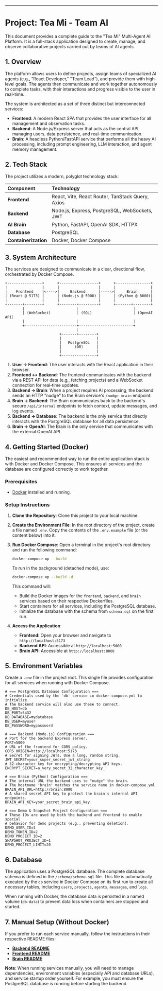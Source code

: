 
-----

# **Project: Tea Mi - Team AI**

This document provides a complete guide to the "Tea Mi" Multi-Agent AI Platform. It is a full-stack application designed to create, manage, and observe collaborative projects carried out by teams of AI agents.

## **1. Overview**

The platform allows users to define projects, assign teams of specialized AI agents (e.g., "React Developer," "Team Lead"), and provide them with high-level goals. The agents then communicate and work together autonomously to complete tasks, with their interactions and progress visible to the user in real-time.

The system is architected as a set of three distinct but interconnected services:

  * **Frontend**: A modern React SPA that provides the user interface for all management and observation tasks.
  * **Backend**: A Node.js/Express server that acts as the central API, managing users, data persistence, and real-time communication.
  * **Brain**: A headless Python/FastAPI service that performs all the heavy AI processing, including prompt engineering, LLM interaction, and agent memory management.

## **2. Tech Stack**

The project utilizes a modern, polyglot technology stack:

| Component | Technology |
| :--- | :--- |
| **Frontend** | React, Vite, React Router, TanStack Query, Axios |
| **Backend** | Node.js, Express, PostgreSQL, WebSockets, JWT |
| **AI Brain** | Python, FastAPI, OpenAI SDK, HTTPX |
| **Database** | PostgreSQL |
| **Containerization** | Docker, Docker Compose |

## **3. System Architecture**

The services are designed to communicate in a clear, directional flow, orchestrated by Docker Compose.

```
+----------------+      +------------------+      +----------------+
|                |      |                  |      |                |
|    Frontend    |<---->|     Backend      |----->|     Brain      |
| (React @ 5173) |      | (Node.js @ 5000) |      | (Python @ 8000)|
|                |      |                  |      |                |
+-------+--------+      +--------+---------+      +-------+--------+
        |                        |                         |
        | (WebSocket)            | (SQL)                   | (OpenAI API)
        |                        |                         |
        +------------------------+-------------------------+
                                 |
                         +-------+--------+
                         |                |
                         |   PostgreSQL   |
                         |      (DB)      |
                         |                |
                         +----------------+
```

1.  **User -\> Frontend**: The user interacts with the React application in their browser.
2.  **Frontend \<-\> Backend**: The frontend communicates with the backend via a REST API for data (e.g., fetching projects) and a WebSocket connection for real-time updates.
3.  **Backend -\> Brain**: When a project requires AI processing, the backend sends an HTTP "nudge" to the Brain service's `/nudge-brain` endpoint.
4.  **Brain -\> Backend**: The Brain communicates back to the backend's secure `/api/internal` endpoints to fetch context, update messages, and log events.
5.  **Backend -\> Database**: The backend is the only service that directly interacts with the PostgreSQL database for all data persistence.
6.  **Brain -\> OpenAI**: The Brain is the only service that communicates with the external OpenAI API.

## **4. Getting Started (Docker)**

The easiest and recommended way to run the entire application stack is with Docker and Docker Compose. This ensures all services and the database are configured correctly to work together.

### **Prerequisites**

  * [Docker](https://www.docker.com/products/docker-desktop/) installed and running.

### **Setup Instructions**

1.  **Clone the Repository**:
    Clone this project to your local machine.

2.  **Create the Environment File**:
    In the root directory of the project, create a file named `.env`. Copy the contents of the `.env.example` file (or the content below) into it.

3.  **Run Docker Compose**:
    Open a terminal in the project's root directory and run the following command:

    ```bash
    docker-compose up --build
    ```

    To run in the background (detached mode), use:

    ```bash
    docker-compose up --build -d
    ```

    This command will:

      * Build the Docker images for the `frontend`, `backend`, and `brain` services based on their respective Dockerfiles.
      * Start containers for all services, including the PostgreSQL database.
      * Initialize the database with the schema from `schema.sql` on the first run.

4.  **Access the Application**:

      * **Frontend**: Open your browser and navigate to `http://localhost:5173`
      * **Backend API**: Accessible at `http://localhost:5000`
      * **Brain API**: Accessible at `http://localhost:8000`

## **5. Environment Variables**

Create a `.env` file in the project root. This single file provides configuration for all services when running with Docker Compose.

```env
# === PostgreSQL Database Configuration ===
# Credentials used by the 'db' service in docker-compose.yml to initialize.
# The backend service will also use these to connect.
DB_HOST=db
DB_PORT=5432
DB_DATABASE=mydatabase
DB_USER=myuser
DB_PASSWORD=mypassword

# === Backend (Node.js) Configuration ===
# Port for the backend Express server.
PORT=5000
# URL of the frontend for CORS policy.
CORS_ORIGIN=http://localhost:5173
# Secret for signing JWTs. Use a long, random string.
JWT_SECRET=your_super_secret_jwt_string
# 32-character key for encrypting/decrypting API keys.
ENCRYPT_SECRET=a_very_secret_32_character_key_!

# === Brain (Python) Configuration ===
# The internal URL the backend uses to "nudge" the brain.
# The hostname 'brain' matches the service name in docker-compose.yml.
BRAIN_API_URL=http://brain:8000
# A shared secret API key to protect the brain's internal API endpoints.
BRAIN_API_KEY=your_secret_brain_api_key

# === Demo & Snapshot Project Configuration ===
# These IDs are used by both the backend and frontend to enable special
# behavior for demo projects (e.g., preventing deletion).
DEMO_USER_ID=1
DEMO_TOKEN_ID=2
DEMO_PROJECT_ID=2
SNAPSHOT_PROJECT_ID=1
DEMO_PROJECT_LIMIT=20
```

## **6. Database**

The application uses a PostgreSQL database. The complete database schema is defined in the `/schema/schema.sql` file. This file is automatically executed by the `db` service in Docker Compose on its first run to create all necessary tables, including `users`, `projects`, `agents`, `messages`, and `logs`.

When running with Docker, the database data is persisted in a named volume (`db-data`) to prevent data loss when containers are stopped and started.

## **7. Manual Setup (Without Docker)**

If you prefer to run each service manually, follow the instructions in their respective README files:

  * **[Backend README](https://github.com/Itaybo89/Teami_Local_Version/blob/main/backend/README_backend.md)**
  * **[Frontend README](https://github.com/Itaybo89/Teami_Local_Version/blob/main/frontend/README_frontend.md)**
  * **[Brain README](https://github.com/Itaybo89/Teami_Local_Version/blob/main/brain/README_brain.md)**


**Note**: When running services manually, you will need to manage dependencies, environment variables (especially API and database URLs), and service startup order yourself. For example, you must ensure the PostgreSQL database is running before starting the backend.